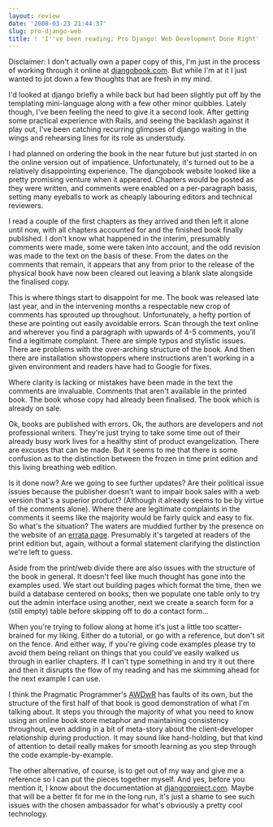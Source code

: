 ```yaml
---
layout: review
date: '2008-03-23 21:44:37'
slug: pro-django-web
title: ! 'I''ve been reading: Pro Django: Web Development Done Right'
---
```


Disclaimer: I don't actually own a paper copy of this, I'm just in the process of working through it online at [djangobook.com][db]. But while I'm at it I just wanted to jot down a few thoughts that are fresh in my mind.

I'd looked at django briefly a while back but had been slightly put off by the templating mini-language along with a few other minor quibbles. Lately though, I've been feeling the need to give it a second look. After getting some practical experience with Rails, and seeing the backlash against it play out, I've been catching recurring glimpses of django waiting in the wings and rehearsing lines for its role as understudy. 

I had planned on ordering the book in the near future but just started in on the online version out of impatience. Unfortunately, it's turned out to be a relatively disappointing experience. The djangobook website looked like a pretty promising venture when it appeared. Chapters would be posted as they were written, and comments were enabled on a per-paragraph basis, setting many eyeballs to work as cheaply labouring editors and technical reviewers.

I read a couple of the first chapters as they arrived and then left it alone until now, with all chapters accounted for and the finished book finally published. I don't know what happened in the interim, presumably comments were made, some were taken into account, and the odd revision was made to the text on the basis of these. From the dates on the comments that remain, it appears that any from prior to the release of the physical book have now been cleared out leaving a blank slate alongside the finalised copy.

This is where things start to disappoint for me. The book was released late last year, and in the intervening months a respectable new crop of comments has sprouted up throughout. Unfortunately, a hefty portion of these are pointing out easily avoidable errors. Scan through the text online and wherever you find a paragraph with upwards of 4-5 comments, you'll find a legitimate complaint. There are simple typos and stylistic issues. There are problems with the over-arching structure of the book. And then 
there are installation showstoppers where instructions aren't working in a given environment and readers have had to Google for fixes.

Where clarity is lacking or mistakes have been made in the text the comments are invaluable. Comments that aren't available in the printed book. The book whose copy had already been finalised. The book which is already on sale.

Ok, books are published with errors. Ok, the authors are developers and not professional writers. They're just trying to take some time out of their already busy work lives for a healthy stint of product evangelization. There are excuses that can be made. But it seems to me that there is some confusion as to the distinction between the frozen in time print edition and this living breathing web edition.

Is it done now? Are we going to see further updates? Are their political issue issues because the publisher doesn't want to impair book sales with a web version that's a superior product? (Although it already seems to be by virtue of the comments alone). Where there are legitimate complaints in the comments it seems like the majority would be fairly quick and easy to fix. So what's the situation? The waters are muddied further by the presence on the website of an [errata page][ep]. Presumably it's targeted at readers of the print edition but, again, without a formal statement clarifying the distinction we're left to guess.

Aside from the print/web divide there are also issues with the structure of the book in general. It doesn't feel like much thought has gone into the examples used. We start out building pages which format the time, then we build a database centered on books, then we populate one table only to try out the admin interface using another, next we create a search form for a (still empty) table before skipping off to do a contact form...

When you're trying to follow along at home it's just a little too scatter-brained for my liking. Either do a tutorial, or go with a reference, but don't sit on the fence. And either way, if you're giving code examples please try to avoid them being reliant on things that you could've easily walked us through in earlier chapters. If I can't type something in and try it out there and then it disrupts the flow of my reading and has me skimming ahead for the next example I can use.

I think the Pragmatic Programmer's [AWDwR][pp] has faults of its own, but the structure of the first half of that book is good demonstration of what I'm talking about. It steps you through the majority of what you need to know using an online book store metaphor and maintaining consistency throughout, even adding in a bit of meta-story about the client-developer relationship during production. It may sound like hand-holding, but that kind of attention to detail really makes for smooth learning as you step through the code example-by-example.

The other alternative, of course, is to get out of my way and give me a reference so I can put the pieces together myself. And yes, before you mention it, I know about the documentation at [djangoproject.com][dp]. Maybe that will be a better fit for me in the long run, it's just a shame to see such issues with the chosen ambassador for what's obviously a pretty cool technology.

[db]: http://www.djangobook.com
[ep]: http://www.djangobook.com/errata/
[pp]: http://www.pragprog.com/titles/rails2
[dp]: http://www.djangoproject.com/documentation/